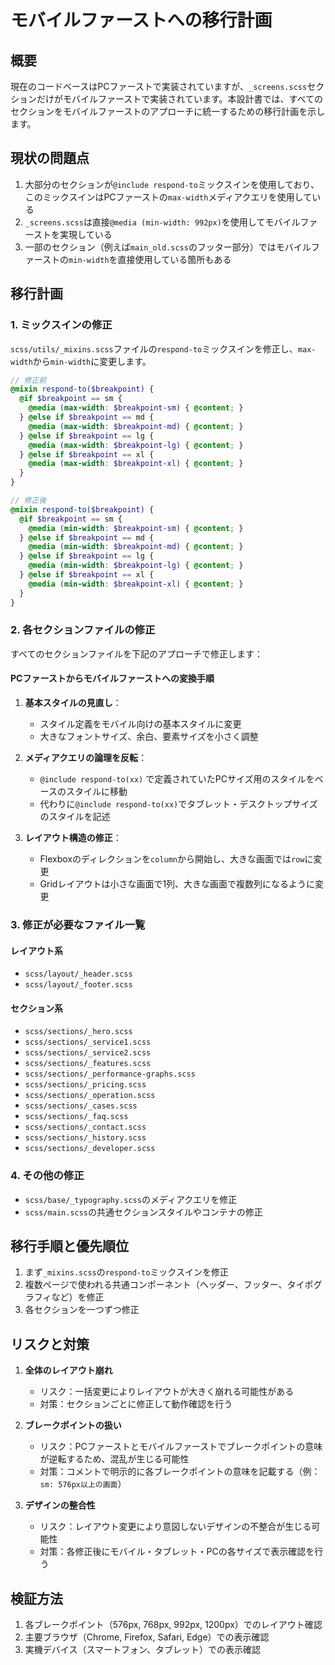 # モバイルファーストへの移行計画

## 概要

現在のコードベースはPCファーストで実装されていますが、`_screens.scss`セクションだけがモバイルファーストで実装されています。本設計書では、すべてのセクションをモバイルファーストのアプローチに統一するための移行計画を示します。

## 現状の問題点

1. 大部分のセクションが`@include respond-to`ミックスインを使用しており、このミックスインはPCファーストの`max-width`メディアクエリを使用している
2. `_screens.scss`は直接`@media (min-width: 992px)`を使用してモバイルファーストを実現している
3. 一部のセクション（例えば`main_old.scss`のフッター部分）ではモバイルファーストの`min-width`を直接使用している箇所もある

## 移行計画

### 1. ミックスインの修正

`scss/utils/_mixins.scss`ファイルの`respond-to`ミックスインを修正し、`max-width`から`min-width`に変更します。

```scss
// 修正前
@mixin respond-to($breakpoint) {
  @if $breakpoint == sm {
    @media (max-width: $breakpoint-sm) { @content; }
  } @else if $breakpoint == md {
    @media (max-width: $breakpoint-md) { @content; }
  } @else if $breakpoint == lg {
    @media (max-width: $breakpoint-lg) { @content; }
  } @else if $breakpoint == xl {
    @media (max-width: $breakpoint-xl) { @content; }
  }
}

// 修正後
@mixin respond-to($breakpoint) {
  @if $breakpoint == sm {
    @media (min-width: $breakpoint-sm) { @content; }
  } @else if $breakpoint == md {
    @media (min-width: $breakpoint-md) { @content; }
  } @else if $breakpoint == lg {
    @media (min-width: $breakpoint-lg) { @content; }
  } @else if $breakpoint == xl {
    @media (min-width: $breakpoint-xl) { @content; }
  }
}
```

### 2. 各セクションファイルの修正

すべてのセクションファイルを下記のアプローチで修正します：

#### PCファーストからモバイルファーストへの変換手順

1. **基本スタイルの見直し**：
   - スタイル定義をモバイル向けの基本スタイルに変更
   - 大きなフォントサイズ、余白、要素サイズを小さく調整

2. **メディアクエリの論理を反転**：
   - `@include respond-to(xx)` で定義されていたPCサイズ用のスタイルをベースのスタイルに移動
   - 代わりに`@include respond-to(xx)`でタブレット・デスクトップサイズのスタイルを記述

3. **レイアウト構造の修正**：
   - Flexboxのディレクションを`column`から開始し、大きな画面では`row`に変更
   - Gridレイアウトは小さな画面で1列、大きな画面で複数列になるように変更

### 3. 修正が必要なファイル一覧

#### レイアウト系
- `scss/layout/_header.scss`
- `scss/layout/_footer.scss`

#### セクション系
- `scss/sections/_hero.scss`
- `scss/sections/_service1.scss`
- `scss/sections/_service2.scss`
- `scss/sections/_features.scss`
- `scss/sections/_performance-graphs.scss`
- `scss/sections/_pricing.scss`
- `scss/sections/_operation.scss`
- `scss/sections/_cases.scss`
- `scss/sections/_faq.scss`
- `scss/sections/_contact.scss`
- `scss/sections/_history.scss`
- `scss/sections/_developer.scss`

### 4. その他の修正

- `scss/base/_typography.scss`のメディアクエリを修正
- `scss/main.scss`の共通セクションスタイルやコンテナの修正

## 移行手順と優先順位

1. まず`_mixins.scss`の`respond-to`ミックスインを修正
2. 複数ページで使われる共通コンポーネント（ヘッダー、フッター、タイポグラフィなど）を修正
3. 各セクションを一つずつ修正

## リスクと対策

1. **全体のレイアウト崩れ**
   - リスク：一括変更によりレイアウトが大きく崩れる可能性がある
   - 対策：セクションごとに修正して動作確認を行う

2. **ブレークポイントの扱い**
   - リスク：PCファーストとモバイルファーストでブレークポイントの意味が逆転するため、混乱が生じる可能性
   - 対策：コメントで明示的に各ブレークポイントの意味を記載する（例：`sm: 576px以上の画面`）

3. **デザインの整合性**
   - リスク：レイアウト変更により意図しないデザインの不整合が生じる可能性
   - 対策：各修正後にモバイル・タブレット・PCの各サイズで表示確認を行う

## 検証方法

1. 各ブレークポイント（576px, 768px, 992px, 1200px）でのレイアウト確認
2. 主要ブラウザ（Chrome, Firefox, Safari, Edge）での表示確認
3. 実機デバイス（スマートフォン、タブレット）での表示確認
